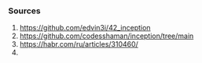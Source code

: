 ### Sources 
1. https://github.com/edvin3i/42_inception
2. https://github.com/codesshaman/inception/tree/main
3. https://habr.com/ru/articles/310460/
4. 

